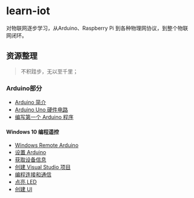 # learn-iot
对物联网逐步学习，从Arduino、Raspberry Pi 到各种物理网协议，到整个物联网闭环。

## 资源整理
> 不积跬步，无以至千里；

### Arduino部分
* [Arduino 简介](http://blog.csdn.net/sdsunhui/article/details/50927959)
* [Arduino Uno 硬件电路](http://blog.csdn.net/sdsunhui/article/details/50931158)
* [编写第一个 Arduino 程序](http://blog.csdn.net/sdsunhui/article/details/50931343)

#### Windows 10 编程遥控
* [Windows Remote Arduino](http://blog.csdn.net/royaljinchen/article/details/51050710)
* [设置 Arduino](http://blog.csdn.net/royaljinchen/article/details/51050795)
* [获取设备信息](http://blog.csdn.net/royaljinchen/article/details/51050842)
* [创建 Visual Studio 项目](http://blog.csdn.net/royaljinchen/article/details/51050870)
* [编程连接和通信](http://blog.csdn.net/royaljinchen/article/details/51050948)
* [点亮 LED](http://blog.csdn.net/royaljinchen/article/details/51051230)
* [创建 UI](http://blog.csdn.net/royaljinchen/article/details/51051272)
